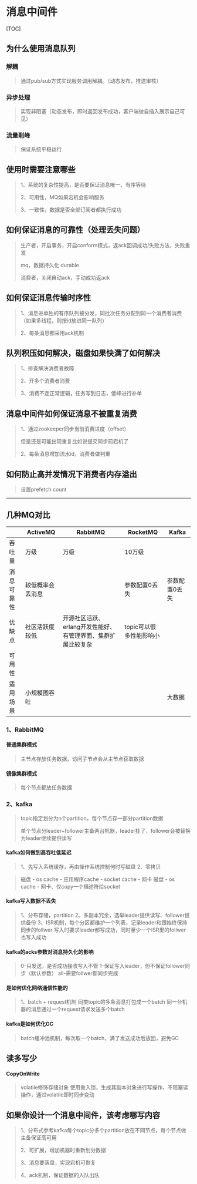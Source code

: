 # 消息中间件

[TOC]

## 为什么使用消息队列

### 解耦

> 通过pub/sub方式实现服务调用解耦。（动态发布，推送审核）

### 异步处理

>实现非阻塞（动态发布，即时返回发布成功，客户端做自插入展示自己可见）

### 流量削峰

>保证系统平稳运行

## 使用时需要注意哪些

> 1、系统的复杂性提高，是否要保证消息唯一、有序等待
>
> 2、可用性，MQ如果宕机会影响服务
>
> 3、一致性，数据是否全部订阅者都执行成功

## 如何保证消息的可靠性（处理丢失问题）

> 生产者，开启事务，开启conform模式，返ack回调成功/失败方法，失败重发
>
> mq，数据持久化 durable
>
> 消费者，关闭自动ack，手动成功返ack

## 如何保证消息传输时序性

> 1、消息进单独的有序队列被分发，同批次任务分配到同一个消费者消费（如果多线程，则按id放进同一队列）
>
> 2、每条消息都采用ack机制

## 队列积压如何解决，磁盘如果快满了如何解决

>1、排查解决消费者故障
>
>2、开多个消费者消费
>
>3、消费不走正常逻辑，任务写到日志，低峰进行补单

## 消息中间件如何保证消息不被重复消费

> 1、通过zookeeper同步当前消费进度（offset）
>
> 但是还是可能出现重复比如说提交同步前宕机了
>
>2、每条消息增加流水id，消费者做判重

## 如何防止高并发情况下消费者内存溢出

> 设置prefetch count

---

## 几种MQ对比

|            | ActiveMQ         | RabbitMQ                                                     | RocketMQ                | Kafka         |
| ---------- | ---------------- | ------------------------------------------------------------ | ----------------------- | ------------- |
| 吞吐量     | 万级             | 万级                                                         | 10万级                  |               |
| 消息可靠性 | 较低概率会丢消息 |                                                              | 参数配置0丢失           | 参数配置0丢失 |
| 优缺点     | 社区活跃度较低   | 开源社区活跃、erlang开发性能好、有管理界面、集群扩展比较复杂 | topic可以很多性能影响小 |               |
| 可用性     |                  |                                                              |                         |               |
| 适用场景   | 小规模图吞吐     |                                                              |                         | 大数据        |



### 1、RabbitMQ

#### 普通集群模式

>主节点存放任务数据，访问子节点会从主节点获取数据

#### 镜像集群模式

>每个节点都放任务数据

### 2、kafka

> topic指定划分为n个partition，每个节点存一部分partition数据
>
> 单个节点分leader+follower主备两台机器，leader挂了，follower会被替换为leader继续提供读写

#### kafka如何做到高吞吐低延迟

> 1、先写入系统缓存，再由操作系统控制何时写磁盘
> 2、零拷贝

> 磁盘 - os cache - 应用程序cache - socket cache - 网卡
> 磁盘 - os cache - 网卡、仅copy一个描述符给socket


#### kafka写入数据不丢失

> 1、分布存储，partition
> 2、多副本冗余，选举leader提供读写、follower提供备份
> 3、ISR机制，每个分区都维护一个列表，记录leader和跟始终保持同步的follwer
> 写入时要求leader都写成功，同时至少一个ISR里的follwer也写入成功

#### kafka的acks参数对消息持久化的影响

> 0-只发送，是否成功接收写入不管
> 1-保证写入leader，但不保证follower同步（默认参数）
> all-需要follwer都同步完成

#### 是如何优化网络通信性能的

> 1、batch + request机制
> 同类topic的多条消息打包成一个batch
> 同一台机器的消息通过一个request请求发送多个batch

#### kafka是如何优化GC

> batch缓冲池机制，每次取一个batch，满了发送成功后放回，避免GC


## 读多写少

#### CopyOnWrite

> volatile修饰存储对象
> 使用重入锁，生成其副本对象进行写操作，不阻塞读操作，通过volatile即时同步变动

## 如果你设计一个消息中间件，该考虑哪写内容

> 1、分布式参考kafka每个topic分多个partition放在不同节点，每个节点做主备保证高可用
>
> 2、可扩展，增加机器时重新划分数据
>
> 3、消息要落盘，实现宕机可恢复
>
> 4、ack机制，保证数据的入队出队